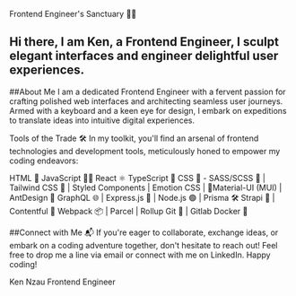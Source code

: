 
Frontend Engineer's Sanctuary 🚀🔧
## Hi there, I am Ken, a Frontend Engineer, I sculpt elegant interfaces and engineer delightful user experiences.

##About Me
I am a dedicated Frontend Engineer with a fervent passion for crafting polished web interfaces and architecting seamless user journeys. Armed with a keyboard and a keen eye for design, I embark on expeditions to translate ideas into intuitive digital experiences.

Tools of the Trade 🛠️
In my toolkit, you'll find an arsenal of frontend technologies and development tools, meticulously honed to empower my coding endeavors:

HTML 📝 
JavaScript 🧑‍💻
React ⚛️
TypeScript 🌟
CSS 🎨 - SASS/SCSS 🌈 | Tailwind CSS 🚀 | Styled Components | Emotion CSS | 💅Material-UI (MUI) | AntDesign 🌈
GraphQL 🌐 | Express.js 🚀 | Node.js 🟢 | Prisma 🛠️
Strapi 🚀 | Contentful 📄
Webpack 📦 | Parcel | Rollup
Git 🐙 | Gitlab
Docker 🐳


##Connect with Me 📬
If you're eager to collaborate, exchange ideas, or embark on a coding adventure together, don't hesitate to reach out! Feel free to drop me a line via email or connect with me on LinkedIn.
Happy coding!

Ken Nzau
Frontend Engineer
